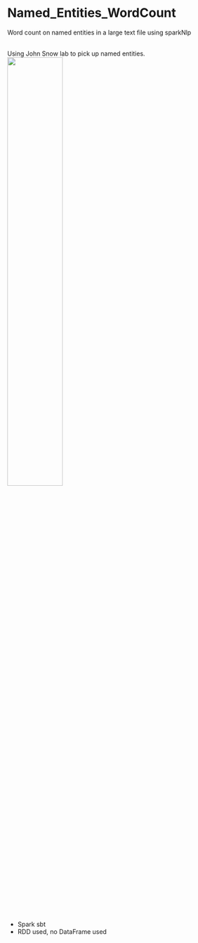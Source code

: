 # Named_Entities_WordCount
Word count on named entities in  a large text file using sparkNlp

<br>Using John Snow lab to pick up named entities. 
<br><image src="./result.PNG" width=50% />

* Spark sbt
* RDD used, no DataFrame used

